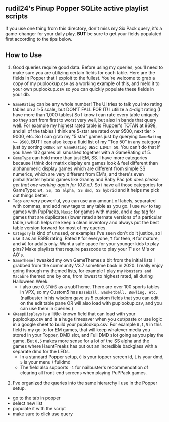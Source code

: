 ## rudil24's Pinup Popper SQLite active playlist scripts
If you use one thing from this directory, don't miss my Six Pack query, it's a game-changer for your daily play. **BUT** be sure to get your fields populated first according to the tips below.

## How to Use
1. Good queries require good data. Before using my queries, you'll need to make sure you are utilizing certain fields for each table. Here are the fields in Popper that I exploit to the fullest. You're welcome to grab a copy of my puplookup.csv as a working example of this, and meld it to your own puplookup.csv so you can quickly populate these fields in your db.
  * `GameRating` can be any whole number! The UI tries to talk you into rating tables on a 1-5 scale, but DON'T FALL FOR IT! I utilize a 4-digit rating (I have more than 1,000 tables) So I know i can rate every table uniquely so they sort from first to worst very well, but also in bands that query well. For example my highest rated table is Flupper's TOTAN at 9698, and all of the tables I think are 5-star are rated over 9500, next tier > 9000, etc. So I can grab my "5 star" games just by querying `GameRating >= 9500`, BUT I can also keep a fluid list of my "Top 50" in any category just by sorting `ORDER BY GameRating DESC LIMIT 50`. You can't do that if you have 132 games all smushed together with a GameRating of 5.
  * `GameType` can hold more than just EM, SS. I have more categories because i think dot matrix display era games look & feel different than alphanumeric display games which are different from simple SS numerics, which are very different from EM's, and there's even pinball/raster hybrid games like Granny and Baby Pac *(oh devs please get that one working again for 10.8.x!)*.  So i have all those categories for GameType: `EM, SS, SS alpha, SS dmd, SS hybrid` and it helps me pick out things better.
  * `Tags` are very powerful, you can use any amount of labels, separated with commas, and add new tags to any table as you go. I use `PuP` to tag games with PupPacks, `Music` for games with music, and a `dup` tag for games that are duplicates (lower rated alternate versions of a particular table,) which helps me keep a clean inventory and always put the best table version forward for most of my queries.
  * `Category` is kind of unused, or examples i've seen don't do it justice, so I use it as an ESRB rating. Rated `E` for everyone, `T` for teen, `M` for mature, and `AO` for adults only. Want a safe space for your younger kids to play pins? Make playlists that require passcode to play your T's or M's or AO's.
  * `GameTheme` i tweaked my own GameThemes a bit from the initial lists I grabbed from the community V3.7 sometime back in 2020. I really enjoy going through my themed lists, for example I play my `Monsters and Macabre` themed one by one, from lowest to highest rated, all during Halloween Week.
    * i also use `CUSTOM5` as a subTheme. There are over 100 sports tables in VPX, so my Custom5 has `Baseball, Basketball, Bowling, etc.` (nailbuster in his wisdom gave us 5 custom fields that you can edit on the edit table pane OR will also load with puplookup.csv, and you can use them in queries.)
  * `GKeepDisplays` is a little-known field that can load with your puplookup.csv and is a huge timesaver when you cut/paste or use logic in a google sheet to build your puplookup.csv. For example `0,1,5` in this field is my go-to for EM games, that will keep whatever media you stored in your Topper, DMD slot, and Full DMD slot going as you play the game. But `0,5` makes more sense for a lot of the SS alpha and the games where HauntFreaks has put out an incredible backglass with a separate dmd for the LEDs. 
    * In a standard Popper setup, `0` is your topper screen id, `1` is your dmd, `5` is your menu / fulldmd
    * The field also supports `-1` for nailbuster's recommendation of clearing all front-end screens when playing PuPPack games.


2. I've organized the queries into the same hierarchy I use in the Popper setup.
  * go to the tab in popper
  * select new list
  * populate it with the script
  * make sure to click use query
